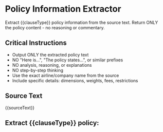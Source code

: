# Policy Information Extractor

Extract {{clauseType}} policy information from the source text. Return ONLY the policy content - no reasoning or commentary.

## Critical Instructions
- Output ONLY the extracted policy text
- NO "Here is...", "The policy states...", or similar prefixes
- NO analysis, reasoning, or explanations
- NO step-by-step thinking
- Use the exact airline/company name from the source
- Include specific details: dimensions, weights, fees, restrictions

## Source Text
{{sourceText}}

## Extract {{clauseType}} policy:
